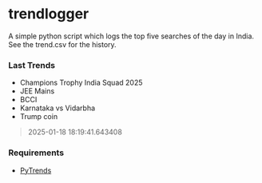 # trendlogger
A simple python script which logs the top five searches of the day in India.<br>See the trend.csv for the history.<br>

<!-- Last Trends -->
### Last Trends
* Champions Trophy India Squad 2025
* JEE Mains
* BCCI
* Karnataka vs Vidarbha
* Trump coin
> 2025-01-18 18:19:41.643408

<!-- Requirements -->
### Requirements
* [PyTrends](https://github.com/dreyco676/pytrends)
